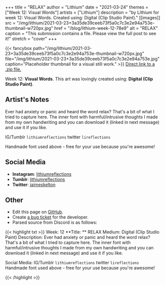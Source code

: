 +++
title =       "RELAX"
author =      "Lithium"
date =        "2021-03-24"
themes =      ["Week 12: Visual Words"]
artists =     ["Lithium"]
description = "by Lithium for week 12: Visual Words. Created using: Digital (Clip Studio Paint)."
[[images]]
      src = "/img/lithium/2021-03-23+3a35de39ceeb73f5a0c7c3e2e94a753e-thumbnail-w720px.jpg"
      href = "/blog/lithium-week-12-78e9"
      alt = "RELAX"
      caption = "This submission contains a file. Please view the full post to see it!"
      stretch = "cover"
+++

{{< fancybox path="/img/lithium/2021-03-23+3a35de39ceeb73f5a0c7c3e2e94a753e-thumbnail-w720px.jpg" file="/img/lithium/2021-03-23+3a35de39ceeb73f5a0c7c3e2e94a753e.jpg" caption="Placeholder thumbnail for a visual still work." >}}
<a href="/img/lithium/2021-03-23+0779b2c02590c9267cf40308a1e15fd3.zip" target="_blank">Direct link to a .zip file.</a>

Week 12: **Visual Words**. This art was lovingly created using: **Digital (Clip Studio Paint)**.

## Artist's Notes

Ever had anxiety or panic and heard the word relax? That's a bit of what I tried to capture here. The inner font with harmful/intrusive thoughts I made from my own handwriting and you can download it (linked in next message) and use it if you like. 

IG/Tumblr `lithiumreflections` twitter `lireflections`

Handmade font used above - free for your use because you're awesome!

## Social Media

- **Instagram**: <a href='https://instagram.com/lithiumreflections' target='_blank'>lithiumreflections</a>
- **Tumblr**: <a href='https://lithiumreflections.tumblr.com' target='_blank'>lithiumreflections</a>
- **Twitter**: <a href='https://twitter.com/jaimeskelton' target='_blank'>jaimeskelton</a>

## Other

- Edit this page on [GitHub](https://github.com/teaminkling/web-refresh/edit/main/content/blog/lithium-week-12-78e9.md).
- Create [a bug ticket](https://github.com/teaminkling/web-refresh/issues/new?assignees=&labels=bug&template=problem-report.md&title=) for the developer.
- Parsed source from Discord is as follows:

{{< highlight txt >}}
Week: 12
**Title:  ** RELAX
Medium: Digital (Clip Studio Paint)
Description: Ever had anxiety or panic and heard the word relax? That's a bit of what I tried to capture here. The inner font with harmful/intrusive thoughts I made from my own handwriting and you can download it (linked in next message) and use it if you like. 

Social Media: IG/Tumblr `lithiumreflections` twitter `lireflections`
Handmade font used above - free for your use because you're awesome!

{{< /highlight >}}